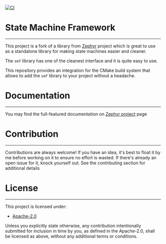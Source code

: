 [![CI](https://github.com/vpetrigo/smf/actions/workflows/ci.yml/badge.svg)](https://github.com/vpetrigo/smf/actions/workflows/ci.yml)

# State Machine Framework

-------------------------
This project is a fork of a library from [Zephyr][zephyr] project which is great to use as a standalone library
for making state machines easier and cleaner.

The `smf` library has one of the cleanest interface and it is quite easy to use.

This repository provides an integration for the CMake build system that allows to add the `smf` library
to your project without a headache.

# Documentation

---------------

You may find the full-featured documentation
on [Zephyr project](https://docs.zephyrproject.org/latest/services/smf/index.html) page

# Contribution

--------------
Contributions are always welcome! If you have an idea, it's best to float it by me before working on it to ensure no
effort is wasted. If there's already an open issue for it, knock yourself out. See the contributing section for
additional details

# License

---------

This project is licensed under:

- [Apache-2.0](LICENSE.md)

Unless you explicitly state otherwise, any contribution intentionally submitted for inclusion in time by you, as
defined in the Apache-2.0, shall be licensed as above, without any additional terms or
conditions.

[zephyr]: https://github.com/zephyrproject-rtos/zephyr
